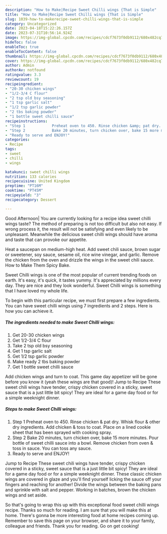 ```yaml
---
description: "How to Make|Recipe Sweet Chilli wings {That is Simple"
title: "How to Make|Recipe Sweet Chilli wings {That is Simple"
slug: 1039-how-to-makerecipe-sweet-chilli-wings-that-is-simple
category: Uncategorized
date: 2023-04-18T15:22:26.157Z
date: 2023-07-31T10:56:14.924Z
image: https://img-global.cpcdn.com/recipes/cdcf7673f0db9112/680x482cq70/sweet-chilli-wings-recipe-main-photo.jpg
hideToc: false
enableToc: true
enableTocContent: false
thumbnail: https://img-global.cpcdn.com/recipes/cdcf7673f0db9112/680x482cq70/sweet-chilli-wings-recipe-main-photo.jpg
cover: https://img-global.cpcdn.com/recipes/cdcf7673f0db9112/680x482cq70/sweet-chilli-wings-recipe-main-photo.jpg
author: Admin
authorAv: notfound
ratingvalue: 3.3
reviewcount: 19
recipeingredient:
- "20-30 chicken wings"
- "1/2-3/4 C flour"
- "2 tsp old bsy seasoning"
- "1 tsp garlic salt"
- "1/2 tsp garlic powder"
- "2 tbs baking powder"
- "1 bottle sweet chilli sauce"
recipeinstructions:
- "Step 1            Preheat oven to 450. Rinse chicken &amp; pat dry. Whisk flour &amp; other dry ingredients. Add chicken &amp; toss to coat. Place on a lined cookie sheet that has been sprayed with cooking spray."
- "Step 2            Bake 20 minutes, turn chicken over, bake 15 more minutes. Pour bottle of sweet chilli sauce into a bowl. Remove chicken from oven &amp; toss in sauce. You can toss any sauce."
- "Ready to serve and ENJOY!"
categories:
- Recipe
tags:
- sweet
- chilli
- wings

katakunci: sweet chilli wings 
nutrition: 133 calories
recipecuisine: United Kingdom
preptime: "PT16M"
cooktime: "PT45M"
recipeyield: "3"
recipecategory: Dessert

---
```



Good Afternoon| You are currently looking for a recipe idea sweet chilli wings taste? The method of preparing is not too difficult but also not easy. If wrong process it, the result will not be satisfying and even likely to be unpleasant. Meanwhile the delicious sweet chilli wings should have aroma and taste that can provoke our appetite.





Heat a saucepan on medium-high heat. Add sweet chili sauce, brown sugar or sweetener, soy sauce, sesame oil, rice wine vinegar, and garlic. Remove the chicken from the oven and drizzle the wings in the sweet chili sauce. How to Make Them Spicy Bake.

Sweet Chilli wings is one of the most popular of current trending foods on earth. It's easy, it's quick, it tastes yummy. It's appreciated by millions every day. They are nice and they look wonderful. Sweet Chilli wings is something that I have loved my whole life.


To begin with this particular recipe, we must first prepare a few ingredients. You can have sweet chilli wings using 7 ingredients and 2 steps. Here is how you can achieve it.

<!--inarticleads1-->

##### The ingredients needed to make Sweet Chilli wings:

1. Get 20-30 chicken wings
1. Get 1/2-3/4 C flour
1. Take 2 tsp old bsy seasoning
1. Get 1 tsp garlic salt
1. Get 1/2 tsp garlic powder
1. Make ready 2 tbs baking powder
1. Get 1 bottle sweet chilli sauce


Add chicken wings and turn to coat. This game day appetizer will be gone before you know it (yeah these wings are that good)! Jump to Recipe These sweet chili wings have tender, crispy chicken covered in a sticky, sweet sauce that is a just little bit spicy! They are ideal for a game day food or for a simple weeknight dinner. 

<!--inarticleads2-->

##### Steps to make Sweet Chilli wings:

1. Step 1            Preheat oven to 450. Rinse chicken &amp; pat dry. Whisk flour &amp; other dry ingredients. Add chicken &amp; toss to coat. Place on a lined cookie sheet that has been sprayed with cooking spray.
1. Step 2            Bake 20 minutes, turn chicken over, bake 15 more minutes. Pour bottle of sweet chilli sauce into a bowl. Remove chicken from oven &amp; toss in sauce. You can toss any sauce.
1. Ready to serve and ENJOY!

Jump to Recipe These sweet chili wings have tender, crispy chicken covered in a sticky, sweet sauce that is a just little bit spicy! They are ideal for a game day food or for a simple weeknight dinner. These classic chicken wings are covered in glaze and you&#39;ll find yourself licking the sauce off your fingers and reaching for another! Divide the wings between the baking pans and sprinkle with salt and pepper. Working in batches, brown the chicken wings and set aside. 

So that's going to wrap this up with this exceptional food sweet chilli wings recipe. Thanks so much for reading. I am sure that you will make this at home. There's gonna be more interesting food at home recipes coming up. Remember to save this page on your browser, and share it to your family, colleague and friends. Thank you for reading. Go on get cooking!
